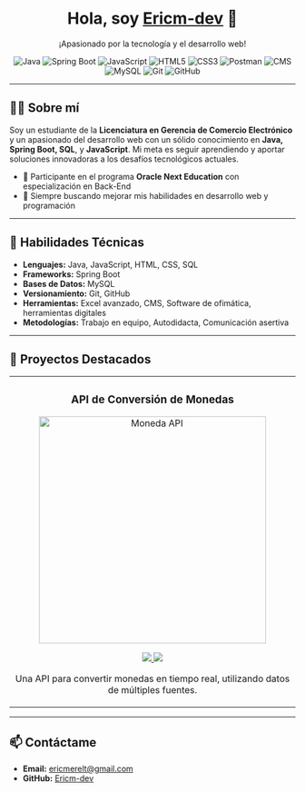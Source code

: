 <div align="center">
  <h1>Hola, soy <a href="https://github.com/Ericm-dev">Ericm-dev</a> 👋</h1>
  <p>¡Apasionado por la tecnología y el desarrollo web!</p>
</div>

<p align="center">
  <img src="https://img.shields.io/badge/Java-ED8B00?style=for-the-badge&logo=java&logoColor=white" alt="Java">
  <img src="https://img.shields.io/badge/Spring%20Boot-6DB33F?style=for-the-badge&logo=springboot&logoColor=white" alt="Spring Boot">
  <img src="https://img.shields.io/badge/JavaScript-F7DF1E?style=for-the-badge&logo=javascript&logoColor=black" alt="JavaScript">
  <img src="https://img.shields.io/badge/HTML5-E34F26?style=for-the-badge&logo=html5&logoColor=white" alt="HTML5">
  <img src="https://img.shields.io/badge/CSS3-1572B6?style=for-the-badge&logo=css3&logoColor=white" alt="CSS3">
  <img src="https://img.shields.io/badge/Postman-FF6C37?style=for-the-badge&logo=postman&logoColor=white" alt="Postman">
  <img src="https://img.shields.io/badge/CMS-35495E?style=for-the-badge&logo=cms&logoColor=white" alt="CMS">
  <img src="https://img.shields.io/badge/MySQL-4479A1?style=for-the-badge&logo=mysql&logoColor=white" alt="MySQL">
  <img src="https://img.shields.io/badge/Git-F05032?style=for-the-badge&logo=git&logoColor=white" alt="Git">
  <img src="https://img.shields.io/badge/GitHub-181717?style=for-the-badge&logo=github&logoColor=white" alt="GitHub">
</p>

---

## 👨‍💻 Sobre mí

Soy un estudiante de la **Licenciatura en Gerencia de Comercio Electrónico** y un apasionado del desarrollo web con un sólido conocimiento en **Java, Spring Boot, SQL**, y **JavaScript**. Mi meta es seguir aprendiendo y aportar soluciones innovadoras a los desafíos tecnológicos actuales.

- 🌟 Participante en el programa **Oracle Next Education** con especialización en Back-End
- 🚀 Siempre buscando mejorar mis habilidades en desarrollo web y programación

---

## 🔧 Habilidades Técnicas

- **Lenguajes:** Java, JavaScript, HTML, CSS, SQL
- **Frameworks:** Spring Boot
- **Bases de Datos:** MySQL
- **Versionamiento:** Git, GitHub
- **Herramientas:** Excel avanzado, CMS, Software de ofimática, herramientas digitales
- **Metodologías:** Trabajo en equipo, Autodidacta, Comunicación asertiva

---

## 🌟 Proyectos Destacados

<table>
  <tr>
    <td width="50%">
      <h3 align="center">API de Conversión de Monedas</h3>
      <div align="center">
        <a href="https://github.com/Ericm-dev/moneda-api" target="_blank"><img src="" width="400" alt="Moneda API"></a>
        <p>
          <a href="https://github.com/Ericm-dev/moneda-api" target="_blank">
            <img src="https://img.shields.io/badge/Java-SpringBoot-brightgreen">
          </a>
          <a href="https://github.com/Ericm-dev/moneda-api" target="_blank">
            <img src="https://img.shields.io/badge/SQL-MySQL-orange">
          </a>
        </p>
        <p>Una API para convertir monedas en tiempo real, utilizando datos de múltiples fuentes.</p>
      </div>                                                                              
    </td>
  </tr>
</table>

---

## 📫 Contáctame

- **Email:** [ericmerelt@gmail.com](mailto:ericmerelt@gmail.com)
- **GitHub:** [Ericm-dev](https://github.com/Ericm-dev)

<!--<div align="center">
  <img src="https://visitor-badge.glitch.me/badge?page_id=Ericm-dev" alt="Visitas del perfil">
</div> -->
